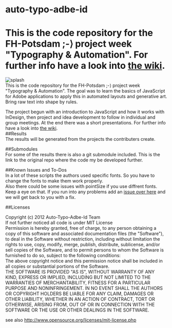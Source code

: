 auto-typo-adbe-id
=================


This is the code repository for the FH-Potsdam ;-⟩ project week "Typography & Automation". For further info have a look into [the wiki](https://github.com/fabiantheblind/auto-typo-adbe-id/wiki).  
=======
![splash](https://raw.github.com/fabiantheblind/auto-typo-adbe-id/auto-typo.png)  
This is the code repository for the FH-Potsdam ;-⟩ project week "Typography & Automation".
The goal was to learn the basics of JavaScript for Adobe applications to apply this in automated layouts and generative art. Bring raw text into shape by rules.  
  
The project begun with an introduction to JavaScript and how it works with InDesign, then project and idea development to follow in individual and group meetings. At the end there was a short presentations. For further info have a look into [the wiki](https://github.com/fabiantheblind/auto-typo-adbe-id/wiki).    
##Results  
The results will be generated from the projects the contributers create.  

##Submodules  
For some of the results there is also a git submodule included. This is the link to the original repo where the code my be developed further.  

##Known Issues and To-Dos  
In a lot of these scripts the authors used specific fonts. So you have to change the fonts to make them work properly.  
Also there could be some issues with pointSize if you use diffrent fonts. Keep a eye on that. If you run into any problems add an [issue over here](https://github.com/fabiantheblind/auto-typo-adbe-id/issues) and we will get back to you with a fix. 

##Licenses  

Copyright (c)  2012 Auto-Typo-Adbe-Id Team  
If not further noticed all code is under MIT License  
Permission is hereby granted, free of charge, to any person obtaining a copy of this software and associated documentation files (the "Software"), to deal in the Software  without restriction, including without limitation the rights to use, copy, modify, merge, publish, distribute, sublicense, and/or sell copies of the Software, and to  permit persons to whom the Software is furnished to do so, subject to the following conditions:  
The above copyright notice and this permission notice shall be included in all copies or substantial portions of the Software.  
THE SOFTWARE IS PROVIDED "AS IS", WITHOUT WARRANTY OF ANY KIND, EXPRESS OR IMPLIED, INCLUDING BUT NOT LIMITED TO THE WARRANTIES OF MERCHANTABILITY, FITNESS FOR A  PARTICULAR PURPOSE AND NONINFRINGEMENT. IN NO EVENT SHALL THE AUTHORS OR COPYRIGHT HOLDERS BE LIABLE FOR ANY CLAIM, DAMAGES OR OTHER LIABILITY, WHETHER IN AN ACTION OF  CONTRACT, TORT OR OTHERWISE, ARISING FROM, OUT OF OR IN CONNECTION WITH THE SOFTWARE OR THE USE OR OTHER DEALINGS IN THE SOFTWARE.  

see also http://www.opensource.org/licenses/mit-license.php



